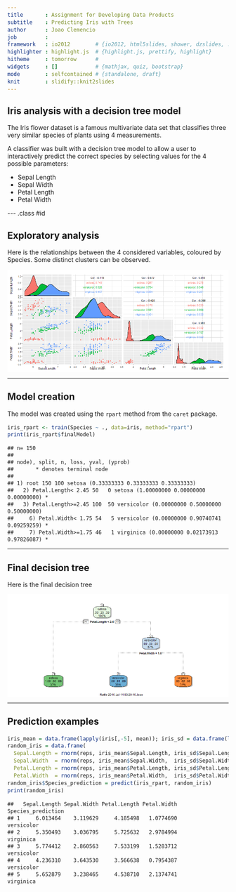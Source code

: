 ```yaml
---
title       : Assignment for Developing Data Products
subtitle    : Predicting Iris with Trees
author      : Joao Clemencio
job         : 
framework   : io2012        # {io2012, html5slides, shower, dzslides, ...}
highlighter : highlight.js  # {highlight.js, prettify, highlight}
hitheme     : tomorrow      # 
widgets     : []            # {mathjax, quiz, bootstrap}
mode        : selfcontained # {standalone, draft}
knit        : slidify::knit2slides
---
```




## Iris analysis with a decision tree model

The Iris flower dataset is a famous multivariate data set that classifies three very similar species of plants using 4 measurements.

A classifier was built with a decision tree model to allow a user to interactively predict the correct species by selecting values for the 4 possible parameters:
* Sepal Length
* Sepal Width
* Petal Length
* Petal Width

--- .class #id 

## Exploratory analysis

Here is the relationships between the 4 considered variables, coloured by Species. Some distinct clusters can be observed.

<img src="figure/pairs-1.png" title="plot of chunk pairs" alt="plot of chunk pairs" style="display: block; margin: auto;" />

---

## Model creation

The model was created using the `rpart` method from the `caret` package.


```r
iris_rpart <- train(Species ~ ., data=iris, method="rpart")
print(iris_rpart$finalModel)
```

```
## n= 150 
## 
## node), split, n, loss, yval, (yprob)
##       * denotes terminal node
## 
## 1) root 150 100 setosa (0.33333333 0.33333333 0.33333333)  
##   2) Petal.Length< 2.45 50   0 setosa (1.00000000 0.00000000 0.00000000) *
##   3) Petal.Length>=2.45 100  50 versicolor (0.00000000 0.50000000 0.50000000)  
##     6) Petal.Width< 1.75 54   5 versicolor (0.00000000 0.90740741 0.09259259) *
##     7) Petal.Width>=1.75 46   1 virginica (0.00000000 0.02173913 0.97826087) *
```

---

## Final decision tree

Here is the final decision tree

<img src="figure/tree-1.png" title="plot of chunk tree" alt="plot of chunk tree" style="display: block; margin: auto;" />

--- 

## Prediction examples


```r
iris_mean = data.frame(lapply(iris[,-5], mean)); iris_sd = data.frame(lapply(iris[,-5], sd)); reps = 5
random_iris = data.frame(
  Sepal.Length = rnorm(reps, iris_mean$Sepal.Length, iris_sd$Sepal.Length),
  Sepal.Width  = rnorm(reps, iris_mean$Sepal.Width,  iris_sd$Sepal.Width),
  Petal.Length = rnorm(reps, iris_mean$Petal.Length, iris_sd$Petal.Length),
  Petal.Width  = rnorm(reps, iris_mean$Petal.Width,  iris_sd$Petal.Width))
random_iris$Species_prediction = predict(iris_rpart, random_iris)
print(random_iris)
```

```
##   Sepal.Length Sepal.Width Petal.Length Petal.Width Species_prediction
## 1     6.013464    3.119629     4.185498   1.0774690         versicolor
## 2     5.350493    3.036795     5.725632   2.9784994          virginica
## 3     5.774412    2.860563     7.533199   1.5283712         versicolor
## 4     4.236310    3.643530     3.566638   0.7954387         versicolor
## 5     5.652879    3.238465     4.538710   2.1374741          virginica
```
